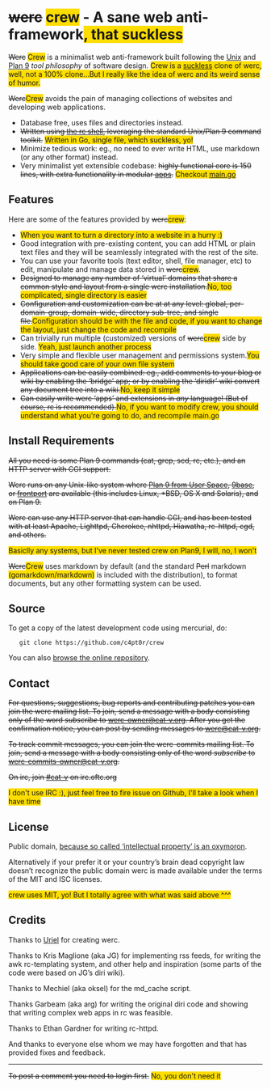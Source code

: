 ~~werc~~ <span style="background-color:#FEDD00">crew</span> - A sane web anti-framework<span style="background-color:#FEDD00">, that suckless</span>
================================

~~Werc~~ <span style="background-color:#FEDD00">Crew</span> is a minimalist web anti-framework built following the [Unix](http://doc.cat-v.org/unix/) and [Plan 9](http://plan9.cat-v.org) _tool philosophy_ of software design. <span style="background-color:#FEDD00">Crew is a <a href="http://suckless.org">suckless</a> clone of werc, well, not a 100% clone...But I really like the idea of werc and its weird sense of humor.</span>

~~Werc~~<span style="background-color:#FEDD00">Crew</span> avoids the pain of managing collections of websites and developing web applications.

*   Database free, uses files and directories instead.
*   ~~Written using [the rc shell](http://rc.cat-v.org), leveraging the standard Unix/Plan 9 command toolkit.~~ <span style="background-color:#FEDD00">Written in Go, single file, which suckless, yo!</span>
*   Minimize tedious work: eg., no need to ever write HTML, use markdown (or any other format) instead.
*   Very minimalist yet extensible codebase: ~~highly functional core is 150 lines, with extra functionality in modular [apps](/apps/).~~ <span style="background-color:#FEDD00"> Checkout <a href="https://github.com/c4pt0r/crew/blob/master/main.go">main.go</a></span>

Features
--------

Here are some of the features provided by ~~werc~~<span style="background-color:#FEDD00">crew</span>:

*  <span style="background-color:#FEDD00">When you want to turn a directory into a website in a hurry :)</span>
*   Good integration with pre-existing content, you can add HTML or plain text files and they will be seamlessly integrated with the rest of the site.
*   You can use your favorite tools (text editor, shell, file manager, etc) to edit, manipulate and manage data stored in ~~werc~~<span style="background-color:#FEDD00">crew</span>.
*   ~~Designed to manage any number of ‘virtual’ domains that share a common style and layout from a single werc installation.~~<span style="background-color:#FEDD00">No, too complicated, single directory is easier</span>
*   ~~Configuration and customization can be at at any level: global, per-domain-group, domain-wide, directory sub-tree, and single file.~~<span style="background-color:#FEDD00">Configuration should be with the file and code, if you want to change the layout, just change the code and recompile</span>
*   Can trivially run multiple (customized) versions of ~~werc~~<span style="background-color:#FEDD00">crew</span> side by side. <span style="background-color:#FEDD00">Yeah, just launch another process</span>
*   Very simple and flexible user management and permissions system.<span style="background-color:#FEDD00">You should take good care of your own file system</span>
*   ~~Applications can be easily combined: eg., add comments to your blog or wiki by enabling the ‘bridge’ app; or by enabling the ‘diridir’ wiki convert any document tree into a wiki.~~<span style="background-color:#FEDD00">No, keep it simple</span>
*   ~~Can easily write werc ‘apps’ and extensions in _any_ language! (But of course, rc is recommended).~~<span style="background-color:#FEDD00">No, if you want to modify crew, you should understand what you're going to do, and recompile main.go</span>

Install Requirements
--------------------

~~All you need is some Plan 9 commands (cat, grep, sed, rc, etc.), and an HTTP server with CGI support.~~

~~Werc runs on any Unix-like system where [Plan 9 from User Space](https://9fans.github.io/plan9port/), [9base](https://tools.suckless.org/9base/), or [frontport](https://code.9front.org/hg/frontbase) are available (this includes Linux, \*BSD, OS X and Solaris), and on Plan 9.~~

~~Werc can use any HTTP server that can handle CGI, and has been tested with at least Apache, Lighttpd, Cherokee, nhttpd, Hiawatha, rc-httpd, cgd, and others.~~

<span style="background-color:#FEDD00">Basiclly any systems, but I've never tested crew on Plan9, I will, no, I won't</span>

~~Werc~~<span style="background-color:#FEDD00">Crew</span> uses markdown by default (and the standard ~~Perl~~ markdown <span style="background-color:#FEDD00">(gomarkdown/markdown)</span> is included with the distribution), to format documents, but any other formatting system can be used.

Source
------

To get a copy of the latest development code using mercurial, do:

       git clone https://github.com/c4pt0r/crew
    

You can also [browse the online repository](https://github.com/c4pt0r/crew).

Contact
-------

~~For questions, suggestions, bug reports and contributing patches you can join the werc mailing list. To join, send a message with a body consisting only of the word _subscribe_ to werc-owner@cat-v.org. After you get the confirmation notice, you can post by sending messages to werc@cat-v.org.~~

~~To track commit messages, you can join the werc-commits mailing list. To join, send a message with a body consisting only of the word _subscribe_ to werc-commits-owner@cat-v.org.~~

~~On irc, join [#cat-v](irc://irc.oftc.org/cat-v) on irc.oftc.org~~

<span style="background-color:#FEDD00">I don't use IRC :), just feel free to fire issue on Github, I'll take a look when I have time</span>

License
-------

Public domain, [because so called ‘intellectual property’ is an oxymoron](http://harmful.cat-v.org/economics/intellectual_property/).

Alternatively if your prefer it or your country’s brain dead copyright law doesn’t recognize the public domain werc is made available under the terms of the MIT and ISC licenses.

<span style="background-color:#FEDD00">crew uses MIT, yo! But I totally agree with what was said above ^^^</span>

Credits
-------

Thanks to [Uriel](http://uriel.cat-v.org/) for creating werc.

Thanks to Kris Maglione (aka JG) for implementing rss feeds, for writing the awk rc-templating system, and other help and inspiration (some parts of the code were based on JG’s diri wiki).

Thanks to Mechiel (aka oksel) for the md\_cache script.

Thanks Garbeam (aka arg) for writing the original diri code and showing that writing complex web apps in rc was feasible.

Thanks to Ethan Gardner for writing rc-httpd.

And thanks to everyone else whom we may have forgotten and that has provided fixes and feedback.

* * *

~~To post a comment you need to login first.~~ <span style="background-color:#FEDD00">No, you don't need it</span>
